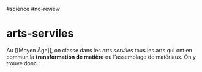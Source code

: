 #science #no-review 
# arts-serviles
Au [[Moyen Âge]], on classe dans les arts _serviles_ tous les arts qui ont en commun la **transformation de matière** ou l'assemblage de matériaux.
On y trouve donc :

